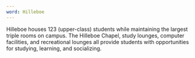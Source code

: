 ```yaml
---
word: Hilleboe
---
```


Hilleboe houses 123 (upper-class) students while maintaining the largest triple rooms on campus. The Hilleboe Chapel, study lounges, computer facilities, and recreational lounges all provide students with opportunities for studying, learning, and socializing.
